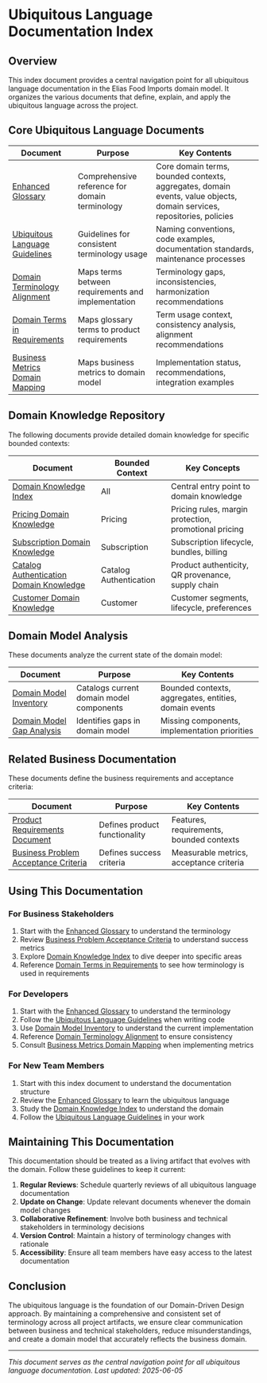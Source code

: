 # Ubiquitous Language Documentation Index

## Overview

This index document provides a central navigation point for all ubiquitous language documentation in the Elias Food Imports domain model. It organizes the various documents that define, explain, and apply the ubiquitous language across the project.

## Core Ubiquitous Language Documents

| Document | Purpose | Key Contents |
|----------|---------|--------------|
| [Enhanced Glossary](enhanced_glossary.md) | Comprehensive reference for domain terminology | Core domain terms, bounded contexts, aggregates, domain events, value objects, domain services, repositories, policies |
| [Ubiquitous Language Guidelines](ubiquitous_language_guidelines.md) | Guidelines for consistent terminology usage | Naming conventions, code examples, documentation standards, maintenance processes |
| [Domain Terminology Alignment](domain_terminology_alignment.md) | Maps terms between requirements and implementation | Terminology gaps, inconsistencies, harmonization recommendations |
| [Domain Terms in Requirements](domain_terms_in_requirements.md) | Maps glossary terms to product requirements | Term usage context, consistency analysis, alignment recommendations |
| [Business Metrics Domain Mapping](business_metrics_domain_mapping.md) | Maps business metrics to domain model | Implementation status, recommendations, integration examples |

## Domain Knowledge Repository

The following documents provide detailed domain knowledge for specific bounded contexts:

| Document | Bounded Context | Key Concepts |
|----------|----------------|--------------|
| [Domain Knowledge Index](domain_knowledge_index.md) | All | Central entry point to domain knowledge |
| [Pricing Domain Knowledge](domain_knowledge/pricing_domain_knowledge.md) | Pricing | Pricing rules, margin protection, promotional pricing |
| [Subscription Domain Knowledge](domain_knowledge/subscription_domain_knowledge.md) | Subscription | Subscription lifecycle, bundles, billing |
| [Catalog Authentication Domain Knowledge](domain_knowledge/catalog_authentication_domain_knowledge.md) | Catalog Authentication | Product authenticity, QR provenance, supply chain |
| [Customer Domain Knowledge](domain_knowledge/customer_domain_knowledge.md) | Customer | Customer segments, lifecycle, preferences |

## Domain Model Analysis

These documents analyze the current state of the domain model:

| Document | Purpose | Key Contents |
|----------|---------|--------------|
| [Domain Model Inventory](domain_model_inventory.md) | Catalogs current domain model components | Bounded contexts, aggregates, entities, domain events |
| [Domain Model Gap Analysis](domain_model_gap_analysis.md) | Identifies gaps in domain model | Missing components, implementation priorities |

## Related Business Documentation

These documents define the business requirements and acceptance criteria:

| Document | Purpose | Key Contents |
|----------|---------|--------------|
| [Product Requirements Document](02_product_requirements_document.md) | Defines product functionality | Features, requirements, bounded contexts |
| [Business Problem Acceptance Criteria](business_problem_acceptance_criteria.md) | Defines success criteria | Measurable metrics, acceptance criteria |

## Using This Documentation

### For Business Stakeholders

1. Start with the [Enhanced Glossary](enhanced_glossary.md) to understand the terminology
2. Review [Business Problem Acceptance Criteria](business_problem_acceptance_criteria.md) to understand success metrics
3. Explore [Domain Knowledge Index](domain_knowledge_index.md) to dive deeper into specific areas
4. Reference [Domain Terms in Requirements](domain_terms_in_requirements.md) to see how terminology is used in requirements

### For Developers

1. Start with the [Enhanced Glossary](enhanced_glossary.md) to understand the terminology
2. Follow the [Ubiquitous Language Guidelines](ubiquitous_language_guidelines.md) when writing code
3. Use [Domain Model Inventory](domain_model_inventory.md) to understand the current implementation
4. Reference [Domain Terminology Alignment](domain_terminology_alignment.md) to ensure consistency
5. Consult [Business Metrics Domain Mapping](business_metrics_domain_mapping.md) when implementing metrics

### For New Team Members

1. Start with this index document to understand the documentation structure
2. Review the [Enhanced Glossary](enhanced_glossary.md) to learn the ubiquitous language
3. Study the [Domain Knowledge Index](domain_knowledge_index.md) to understand the domain
4. Follow the [Ubiquitous Language Guidelines](ubiquitous_language_guidelines.md) in your work

## Maintaining This Documentation

This documentation should be treated as a living artifact that evolves with the domain. Follow these guidelines to keep it current:

1. **Regular Reviews**: Schedule quarterly reviews of all ubiquitous language documentation
2. **Update on Change**: Update relevant documents whenever the domain model changes
3. **Collaborative Refinement**: Involve both business and technical stakeholders in terminology decisions
4. **Version Control**: Maintain a history of terminology changes with rationale
5. **Accessibility**: Ensure all team members have easy access to the latest documentation

## Conclusion

The ubiquitous language is the foundation of our Domain-Driven Design approach. By maintaining a comprehensive and consistent set of terminology across all project artifacts, we ensure clear communication between business and technical stakeholders, reduce misunderstandings, and create a domain model that accurately reflects the business domain.

---
*This document serves as the central navigation point for all ubiquitous language documentation. Last updated: 2025-06-05*
